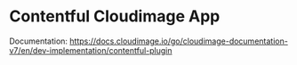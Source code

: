 # Contentful Cloudimage App

Documentation: https://docs.cloudimage.io/go/cloudimage-documentation-v7/en/dev-implementation/contentful-plugin
